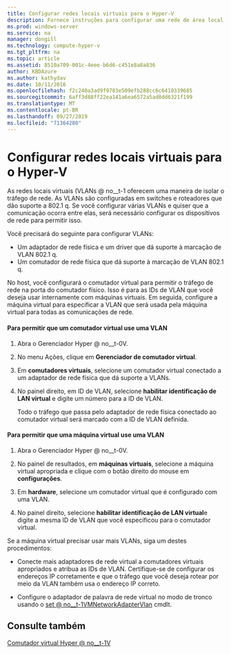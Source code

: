 ```yaml
---
title: Configurar redes locais virtuais para o Hyper-V
description: Fornece instruções para configurar uma rede de área local virtual (VLAN) para uso por máquinas virtuais em um host Hyper-V.
ms.prod: windows-server
ms.service: na
manager: dongill
ms.technology: compute-hyper-v
ms.tgt_pltfrm: na
ms.topic: article
ms.assetid: 8510a709-001c-4eee-b6d6-c451e8a8a836
author: KBDAzure
ms.author: kathydav
ms.date: 10/11/2016
ms.openlocfilehash: f2c240a3ad9f9783e509efb288cc6c6410339685
ms.sourcegitcommit: 6aff3d88ff22ea141a6ea6572a5ad8dd6321f199
ms.translationtype: MT
ms.contentlocale: pt-BR
ms.lasthandoff: 09/27/2019
ms.locfileid: "71364280"
---
```

# <a name="configure-virtual-local-area-networks-for-hyper-v"></a>Configurar redes locais virtuais para o Hyper-V
As redes locais virtuais \(VLANs @ no__t-1 oferecem uma maneira de isolar o tráfego de rede. As VLANs são configuradas em switches e roteadores que dão suporte a 802.1 q. Se você configurar várias VLANs e quiser que a comunicação ocorra entre elas, será necessário configurar os dispositivos de rede para permitir isso. 

Você precisará do seguinte para configurar VLANs:  
  
-   Um adaptador de rede física e um driver que dá suporte à marcação de VLAN 802.1 q.  
-   Um comutador de rede física que dá suporte à marcação de VLAN 802.1 q.  
  
No host, você configurará o comutador virtual para permitir o tráfego de rede na porta do comutador físico. Isso é para as IDs de VLAN que você deseja usar internamente com máquinas virtuais. Em seguida, configure a máquina virtual para especificar a VLAN que será usada pela máquina virtual para todas as comunicações de rede.  
  
#### <a name="to-allow-a-virtual-switch-to-use-a-vlan"></a>Para permitir que um comutador virtual use uma VLAN  
  
1.  Abra o Gerenciador Hyper @ no__t-0V.  
  
2.  No menu Ações, clique em **Gerenciador de comutador virtual**.  
  
3.  Em **comutadores virtuais**, selecione um comutador virtual conectado a um adaptador de rede física que dá suporte a VLANs. 

4. No painel direito, em ID de VLAN, selecione **habilitar identificação de LAN virtual** e digite um número para a ID de VLAN.  
  
    Todo o tráfego que passa pelo adaptador de rede física conectado ao comutador virtual será marcado com a ID de VLAN definida.  
  
#### <a name="to-allow-a-virtual-machine-to-use-a-vlan"></a>Para permitir que uma máquina virtual use uma VLAN  
  
1.  Abra o Gerenciador Hyper @ no__t-0V.  
  
2.  No painel de resultados, em **máquinas virtuais**, selecione a máquina virtual apropriada e clique com o botão direito do mouse em **configurações**.  

3.  Em **hardware**, selecione um comutador virtual que é configurado com uma VLAN.
  
4.  No painel direito, selecione **habilitar identificação de LAN virtual**e digite a mesma ID de VLAN que você especificou para o comutador virtual. 

Se a máquina virtual precisar usar mais VLANs, siga um destes procedimentos:  
  
-   Conecte mais adaptadores de rede virtual a comutadores virtuais apropriados e atribua as IDs de VLAN. Certifique-se de configurar os endereços IP corretamente e que o tráfego que você deseja rotear por meio da VLAN também usa o endereço IP correto.  
  
-   Configure o adaptador de palavra de rede virtual no modo de tronco usando o [set @ no__t-1VMNetworkAdapterVlan](https://technet.microsoft.com/library/hh848475.aspx) cmdlt.
  
## <a name="see-also"></a>Consulte também  
 
[Comutador virtual Hyper @ no__t-1V](https://technet.microsoft.com/windows-server-docs/networking/technologies/hyper-v-virtual-switch/hyper-v-virtual-switch)